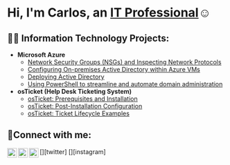 <h1>Hi, I'm Carlos, an <a href="https://www.linkedin.com/in/carlos-sanchez-784049325/">IT Professional</a>☺</h1>

<h2>👨‍💻 Information Technology Projects:</h2>


- <b>Microsoft Azure</b>
  - [Network Security Groups (NSGs) and Inspecting Network Protocols](https://github.com/CdSecure//azure-network-protocols)
  - [Configuring On-premises Active Directory within Azure VMs](https://github.com/CdSecure//configure-ad)
  - [Deploying Active Directory](https://github.com/CdSecure/Deploying-Active-Directory/tree/main)
  - [Using PowerShell to streamline and automate domain administration](https://github.com/CdSecure/Creating-users-with-powershell)
- <b>osTicket (Help Desk Ticketing System)</b>
  - [osTicket: Prerequisites and Installation](https://github.com/CdSecure/osticket-prereqs)
  - [osTicket: Post-Installation Configuration](https://github.com/CdSecure//post-install-config)
  - [osTicket: Ticket Lifecycle Examples](https://github.com/CdSecure//ticket-lifecycle)
  

<h2>🤳Connect with me:</h2>

[<img align="left" alt="Josh | Twitter" width="22px" src="https://cdn.jsdelivr.net/npm/simple-icons@v3/icons/twitter.svg" />][twitter]
[<img align="left" alt="Josh | LinkedIn" width="22px" src="https://cdn.jsdelivr.net/npm/simple-icons@v3/icons/linkedin.svg" />][linkedin]
[<img align="left" alt="Josh | Instagram" width="22px" src="https://cdn.jsdelivr.net/npm/simple-icons@v3/icons/instagram.svg" />][instagram]


[linkedin]: https://www.linkedin.com/in/carlos-sanchez-784049325/
